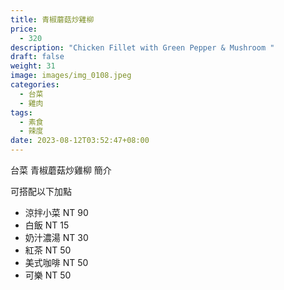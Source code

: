 ```yaml
---
title: 青椒蘑菇炒雞柳
price:
  - 320
description: "Chicken Fillet with Green Pepper & Mushroom "
draft: false
weight: 31
image: images/img_0108.jpeg
categories:
  - 台菜
  - 雞肉
tags:
  - 素食
  - 辣度
date: 2023-08-12T03:52:47+08:00
---
```


台菜 青椒蘑菇炒雞柳 簡介

可搭配以下加點

- 涼拌小菜  NT 90
- 白飯 NT 15
- 奶汁濃湯 NT 30
- 紅茶  NT 50
- 美式咖啡 NT 50
- 可樂 NT 50
